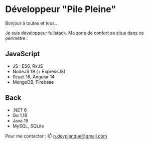 # Développeur "Pile Pleine"

Bonjour à toutes et tous..

Je suis développeur fullstack. Ma zone de confort se situe dans ce périmètre :

## JavaScript
- JS : ES6, RxJS
- NodeJS 19 (+ ExpressJS)
- React 16, Angular 14
- MongoDB, Firebase

## Back
- .NET 6
- Go 1.18
- Java 19
- MySQL, SQLite

Pour me contacter : 📫 n.devplanque@gmail.com

<!---
ndevplanque/ndevplanque is a ✨ special ✨ repository because its `README.md` (this file) appears on your GitHub profile.
You can click the Preview link to take a look at your changes.
--->
